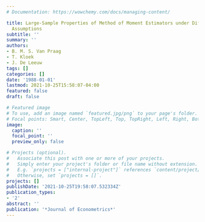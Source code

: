 ```yaml
---
# Documentation: https://wowchemy.com/docs/managing-content/

title: Large-Sample Properties of Method of Moment Estimators under Different Data-Generating
  Assumptions
subtitle: ''
summary: ''
authors:
- B. M. S. Van Praag
- T. Kloek
- J. De Leeuw
tags: []
categories: []
date: '1988-01-01'
lastmod: 2021-10-25T15:58:07-04:00
featured: false
draft: false

# Featured image
# To use, add an image named `featured.jpg/png` to your page's folder.
# Focal points: Smart, Center, TopLeft, Top, TopRight, Left, Right, BottomLeft, Bottom, BottomRight.
image:
  caption: ''
  focal_point: ''
  preview_only: false

# Projects (optional).
#   Associate this post with one or more of your projects.
#   Simply enter your project's folder or file name without extension.
#   E.g. `projects = ["internal-project"]` references `content/project/deep-learning/index.md`.
#   Otherwise, set `projects = []`.
projects: []
publishDate: '2021-10-25T19:58:07.532334Z'
publication_types:
- '2'
abstract: ''
publication: '*Journal of Econometrics*'
---
```

